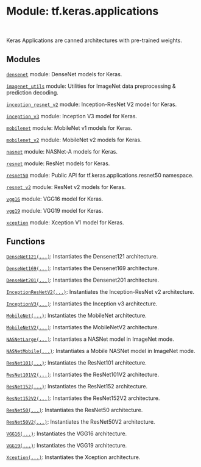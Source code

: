 <div itemscope itemtype="http://developers.google.com/ReferenceObject">
<meta itemprop="name" content="tf.keras.applications" />
<meta itemprop="path" content="Stable" />
</div>

# Module: tf.keras.applications


<table class="tfo-notebook-buttons tfo-api" align="left">
</table>



Keras Applications are canned architectures with pre-trained weights.



## Modules

[`densenet`](../../tf/keras/applications/densenet.md) module: DenseNet models for Keras.

[`imagenet_utils`](../../tf/keras/applications/imagenet_utils.md) module: Utilities for ImageNet data preprocessing & prediction decoding.

[`inception_resnet_v2`](../../tf/keras/applications/inception_resnet_v2.md) module: Inception-ResNet V2 model for Keras.

[`inception_v3`](../../tf/keras/applications/inception_v3.md) module: Inception V3 model for Keras.

[`mobilenet`](../../tf/keras/applications/mobilenet.md) module: MobileNet v1 models for Keras.

[`mobilenet_v2`](../../tf/keras/applications/mobilenet_v2.md) module: MobileNet v2 models for Keras.

[`nasnet`](../../tf/keras/applications/nasnet.md) module: NASNet-A models for Keras.

[`resnet`](../../tf/keras/applications/resnet.md) module: ResNet models for Keras.

[`resnet50`](../../tf/keras/applications/resnet50.md) module: Public API for tf.keras.applications.resnet50 namespace.

[`resnet_v2`](../../tf/keras/applications/resnet_v2.md) module: ResNet v2 models for Keras.

[`vgg16`](../../tf/keras/applications/vgg16.md) module: VGG16 model for Keras.

[`vgg19`](../../tf/keras/applications/vgg19.md) module: VGG19 model for Keras.

[`xception`](../../tf/keras/applications/xception.md) module: Xception V1 model for Keras.

## Functions

[`DenseNet121(...)`](../../tf/keras/applications/DenseNet121.md): Instantiates the Densenet121 architecture.

[`DenseNet169(...)`](../../tf/keras/applications/DenseNet169.md): Instantiates the Densenet169 architecture.

[`DenseNet201(...)`](../../tf/keras/applications/DenseNet201.md): Instantiates the Densenet201 architecture.

[`InceptionResNetV2(...)`](../../tf/keras/applications/InceptionResNetV2.md): Instantiates the Inception-ResNet v2 architecture.

[`InceptionV3(...)`](../../tf/keras/applications/InceptionV3.md): Instantiates the Inception v3 architecture.

[`MobileNet(...)`](../../tf/keras/applications/MobileNet.md): Instantiates the MobileNet architecture.

[`MobileNetV2(...)`](../../tf/keras/applications/MobileNetV2.md): Instantiates the MobileNetV2 architecture.

[`NASNetLarge(...)`](../../tf/keras/applications/NASNetLarge.md): Instantiates a NASNet model in ImageNet mode.

[`NASNetMobile(...)`](../../tf/keras/applications/NASNetMobile.md): Instantiates a Mobile NASNet model in ImageNet mode.

[`ResNet101(...)`](../../tf/keras/applications/ResNet101.md): Instantiates the ResNet101 architecture.

[`ResNet101V2(...)`](../../tf/keras/applications/ResNet101V2.md): Instantiates the ResNet101V2 architecture.

[`ResNet152(...)`](../../tf/keras/applications/ResNet152.md): Instantiates the ResNet152 architecture.

[`ResNet152V2(...)`](../../tf/keras/applications/ResNet152V2.md): Instantiates the ResNet152V2 architecture.

[`ResNet50(...)`](../../tf/keras/applications/ResNet50.md): Instantiates the ResNet50 architecture.

[`ResNet50V2(...)`](../../tf/keras/applications/ResNet50V2.md): Instantiates the ResNet50V2 architecture.

[`VGG16(...)`](../../tf/keras/applications/VGG16.md): Instantiates the VGG16 architecture.

[`VGG19(...)`](../../tf/keras/applications/VGG19.md): Instantiates the VGG19 architecture.

[`Xception(...)`](../../tf/keras/applications/Xception.md): Instantiates the Xception architecture.



